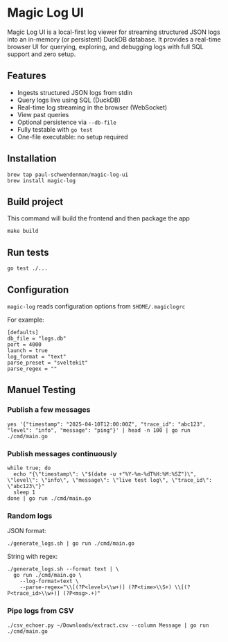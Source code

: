# Magic Log UI

Magic Log UI is a local-first log viewer for streaming structured JSON logs into an in-memory (or persistent) DuckDB database. It provides a real-time browser UI for querying, exploring, and debugging logs with full SQL support and zero setup.

## Features

- Ingests structured JSON logs from stdin
- Query logs live using SQL (DuckDB)
- Real-time log streaming in the browser (WebSocket)
- View past queries
- Optional persistence via `--db-file`
- Fully testable with `go test`
- One-file executable: no setup required

## Installation

```
brew tap paul-schwendenman/magic-log-ui
brew install magic-log
```

## Build project

This command will build the frontend and then package the app

```
make build
```

## Run tests

```
go test ./...
```

## Configuration

`magic-log` reads configuration options from `$HOME/.magiclogrc`

For example:

```
[defaults]
db_file = "logs.db"
port = 4000
launch = true
log_format = "text"
parse_preset = "sveltekit"
parse_regex = ""
```

## Manuel Testing

### Publish a few messages

```
yes '{"timestamp": "2025-04-10T12:00:00Z", "trace_id": "abc123", "level": "info", "message": "ping"}' | head -n 100 | go run ./cmd/main.go
```

### Publish messages continuously

```
while true; do
  echo "{\"timestamp\": \"$(date -u +"%Y-%m-%dT%H:%M:%SZ")\", \"level\": \"info\", \"message\": \"live test log\", \"trace_id\": \"abc123\"}"
  sleep 1
done | go run ./cmd/main.go
```

### Random logs

JSON format:

```
./generate_logs.sh | go run ./cmd/main.go
```

String with regex:

```
./generate_logs.sh --format text | \
  go run ./cmd/main.go \
    --log-format=text \
    --parse-regex="\\[(?P<level>\\w+)] (?P<time>\\S+) \\[(?P<trace_id>\\w+)] (?P<msg>.+)"
```

### Pipe logs from CSV

```
./csv_echoer.py ~/Downloads/extract.csv --column Message | go run ./cmd/main.go
```
